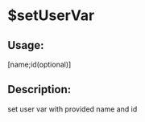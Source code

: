 # $setUserVar
## Usage:
 [name;id(optional)]
## Description:
 set user var with provided name and id